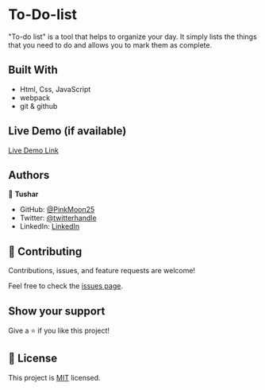 # To-Do-list
"To-do list" is a tool that helps to organize your day. It simply lists the things that you need to do and allows you to mark them as complete.

## Built With

- Html, Css, JavaScript
- webpack
- git & github

## Live Demo (if available)

[Live Demo Link]( https://pinkmoon25.github.io/To-Do-list/)

## Authors

👤 **Tushar**

- GitHub: [@PinkMoon25](https://github.com/PinkMoon25/)
- Twitter: [@twitterhandle](https://twitter.com/TusharS90674484)
- LinkedIn: [LinkedIn](https://www.linkedin.com/in/tushar-singh-6b063a14b/)

## 🤝 Contributing

Contributions, issues, and feature requests are welcome!

Feel free to check the [issues page](../../issues/).

## Show your support

Give a ⭐️ if you like this project!

## 📝 License

This project is [MIT](./MIT.md) licensed.